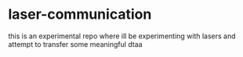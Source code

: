 # laser-communication
this is an experimental repo where ill be experimenting with lasers and attempt to transfer some meaningful dtaa
